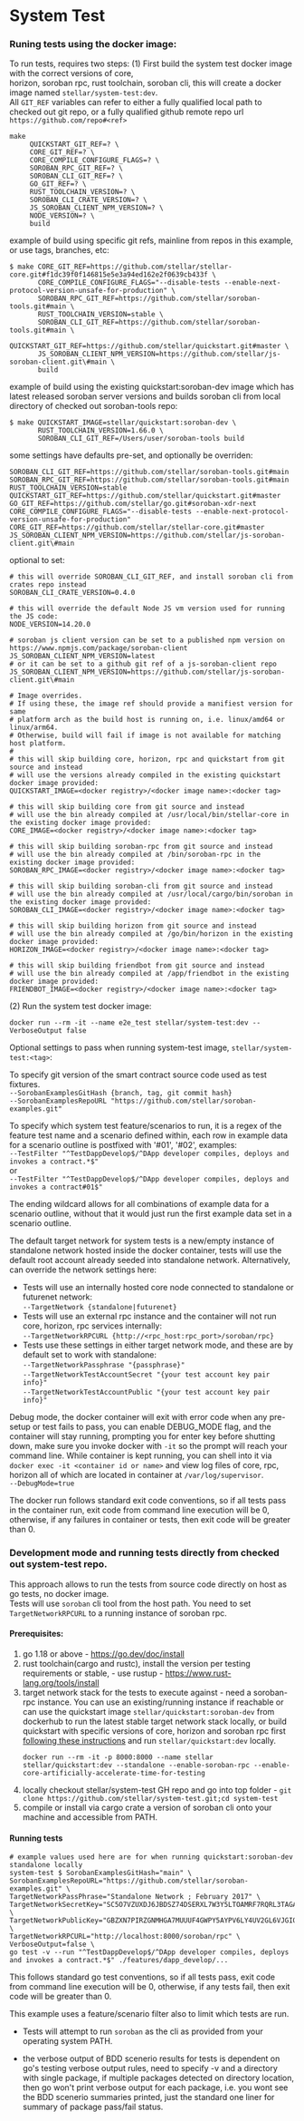 # System Test

### Runing tests using the docker image:
To run tests, requires two steps: 
  (1) First build the system test docker image with the correct versions of core,  
  horizon, soroban rpc, rust toolchain, soroban cli, this will create a docker image named 
  `stellar/system-test:dev`.  
  All `GIT_REF` variables can refer to either a fully qualified local path to checked out git repo, or a fully qualified github remote repo url `https://github.com/repo#<ref>`  
  ```
  make 
       QUICKSTART_GIT_REF=? \
       CORE_GIT_REF=? \
       CORE_COMPILE_CONFIGURE_FLAGS=? \
       SOROBAN_RPC_GIT_REF=? \
       SOROBAN_CLI_GIT_REF=? \
       GO_GIT_REF=? \
       RUST_TOOLCHAIN_VERSION=? \
       SOROBAN_CLI_CRATE_VERSION=? \
       JS_SOROBAN_CLIENT_NPM_VERSION=? \
       NODE_VERSION=? \
       build     
  ```  

  example of build using specific git refs, mainline from repos in this example, or use tags, branches, etc:  
  ```
  $ make CORE_GIT_REF=https://github.com/stellar/stellar-core.git#f1dc39f0f146815e5e3a94ed162e2f0639cb433f \
         CORE_COMPILE_CONFIGURE_FLAGS="--disable-tests --enable-next-protocol-version-unsafe-for-production" \
         SOROBAN_RPC_GIT_REF=https://github.com/stellar/soroban-tools.git#main \
         RUST_TOOLCHAIN_VERSION=stable \
         SOROBAN_CLI_GIT_REF=https://github.com/stellar/soroban-tools.git#main \
         QUICKSTART_GIT_REF=https://github.com/stellar/quickstart.git#master \
         JS_SOROBAN_CLIENT_NPM_VERSION=https://github.com/stellar/js-soroban-client.git\#main \
         build
  ```  

  example of build using the existing quickstart:soroban-dev image which has latest released soroban server versions and builds soroban cli from local directory of checked out soroban-tools repo:  
  ```
  $ make QUICKSTART_IMAGE=stellar/quickstart:soroban-dev \
         RUST_TOOLCHAIN_VERSION=1.66.0 \
         SOROBAN_CLI_GIT_REF=/Users/user/soroban-tools build
  ```  

  some settings have defaults pre-set, and optionally be overriden:  
  ```
  SOROBAN_CLI_GIT_REF=https://github.com/stellar/soroban-tools.git#main  
  SOROBAN_RPC_GIT_REF=https://github.com/stellar/soroban-tools.git#main  
  RUST_TOOLCHAIN_VERSION=stable   
  QUICKSTART_GIT_REF=https://github.com/stellar/quickstart.git#master
  GO_GIT_REF=https://github.com/stellar/go.git#soroban-xdr-next
  CORE_COMPILE_CONFIGURE_FLAGS="--disable-tests --enable-next-protocol-version-unsafe-for-production"
  CORE_GIT_REF=https://github.com/stellar/stellar-core.git#master
  JS_SOROBAN_CLIENT_NPM_VERSION=https://github.com/stellar/js-soroban-client.git\#main
  ```  

  optional to set:  
  ```
  # this will override SOROBAN_CLI_GIT_REF, and install soroban cli from crates repo instead
  SOROBAN_CLI_CRATE_VERSION=0.4.0  

  # this will override the default Node JS vm version used for running the JS code:
  NODE_VERSION=14.20.0

  # soroban js client version can be set to a published npm version on https://www.npmjs.com/package/soroban-client 
  JS_SOROBAN_CLIENT_NPM_VERSION=latest
  # or it can be set to a github git ref of a js-soroban-client repo
  JS_SOROBAN_CLIENT_NPM_VERSION=https://github.com/stellar/js-soroban-client.git\#main

  # Image overrides. 
  # If using these, the image ref should provide a manifiest version for same 
  # platform arch as the build host is running on, i.e. linux/amd64 or linux/arm64. 
  # Otherwise, build will fail if image is not available for matching host platform.
  #
  # this will skip building core, horizon, rpc and quickstart from git source and instead 
  # will use the versions already compiled in the existing quickstart docker image provided: 
  QUICKSTART_IMAGE=<docker registry>/<docker image name>:<docker tag>

  # this will skip building core from git source and instead 
  # will use the bin already compiled at /usr/local/bin/stellar-core in the existing docker image provided: 
  CORE_IMAGE=<docker registry>/<docker image name>:<docker tag>

  # this will skip building soroban-rpc from git source and instead 
  # will use the bin already compiled at /bin/soroban-rpc in the existing docker image provided: 
  SOROBAN_RPC_IMAGE=<docker registry>/<docker image name>:<docker tag>

  # this will skip building soroban-cli from git source and instead 
  # will use the bin already compiled at /usr/local/cargo/bin/soroban in the existing docker image provided: 
  SOROBAN_CLI_IMAGE=<docker registry>/<docker image name>:<docker tag>

  # this will skip building horizon from git source and instead 
  # will use the bin already compiled at /go/bin/horizon in the existing docker image provided: 
  HORIZON_IMAGE=<docker registry>/<docker image name>:<docker tag>

  # this will skip building friendbot from git source and instead 
  # will use the bin already compiled at /app/friendbot in the existing docker image provided: 
  FRIENDBOT_IMAGE=<docker registry>/<docker image name>:<docker tag>
  ```

  (2) Run the system test docker image:
  ```
  docker run --rm -it --name e2e_test stellar/system-test:dev --VerboseOutput false 
  ```


Optional settings to pass when running system-test image, `stellar/system-test:<tag>`:

To specify git version of the smart contract source code used as test fixtures.  
`--SorobanExamplesGitHash {branch, tag, git commit hash}`  
`--SorobanExamplesRepoURL "https://github.com/stellar/soroban-examples.git"` 

To specify which system test feature/scenarios to run, it is a regex of the feature test name and a scenario defined within, each row in example data for a scenario outline is postfixed with '#01', '#02', examples:  
`--TestFilter "^TestDappDevelop$/^DApp developer compiles, deploys and invokes a contract.*$"`  
or  
`--TestFilter "^TestDappDevelop$/^DApp developer compiles, deploys and invokes a contract#01$"`  

The ending wildcard allows for all combinations of example data for a scenario outline, without that it would just run the first example data set in a scenario outline.

The default target network for system tests is a new/empty instance of standalone network hosted inside the docker container, tests will use the default root account already seeded into standalone network. Alternatively, can override the network settings here:  
* Tests will use an internally hosted core node connected to standalone or futurenet network:  
`--TargetNetwork {standalone|futurenet}`  
* Tests will use an external rpc instance and the container will not run core, horizon, rpc services internally:  
`--TargetNetworkRPCURL {http://<rpc_host:rpc_port>/soroban/rpc}`  
* Tests use these settings in either target network mode, and these are by default set to work with standalone:  
`--TargetNetworkPassphrase "{passphrase}"`  
`--TargetNetworkTestAccountSecret "{your test account key pair info}"`  
`--TargetNetworkTestAccountPublic "{your test account key pair info}"`  

Debug mode, the docker container will exit with error code when any pre-setup or test fails to pass,
you can enable DEBUG_MODE flag, and the container will stay running, prompting you for enter key before shutting down, make sure you invoke docker with `-it` so the prompt will reach your command line. While container is kept running, you can shell into it via `docker exec -it <container id or name>` and view log files of core, rpc, horizon all of which are located in container at `/var/log/supervisor`.  
`--DebugMode=true`


The docker run follows standard exit code conventions, so if all tests pass in the container run, exit code from command line execution will be 0, otherwise, if any failures in container or tests, then exit code will be greater than 0.


### Development mode and running tests directly from checked out system-test repo.
This approach allows to run the tests from source code directly on host as go tests, no docker image.  
Tests will use `soroban` cli tool from the host path. You need to set `TargetNetworkRPCURL` to a running instance of soroban rpc.

#### Prerequisites:

 1. go 1.18 or above - https://go.dev/doc/install
 2. rust toolchain(cargo and rustc), install the version per testing requirements or stable, - use rustup - https://www.rust-lang.org/tools/install 
 3. target network stack for the tests to execute against - need a soroban-rpc instance. You can use an existing/running instance if reachable or can use the quickstart image `stellar/quickstart:soroban-dev` from dockerhub to run the latest stable target network stack locally, or build quickstart with specific versions of core, horizon and soroban rpc first [following these instructions](https://github.com/stellar/quickstart#building-custom-images) and run `stellar/quickstart:dev` locally.
     ```
     docker run --rm -it -p 8000:8000 --name stellar stellar/quickstart:dev --standalone --enable-soroban-rpc --enable-core-artificially-accelerate-time-for-testing
     ```
 4. locally checkout stellar/system-test GH repo and go into top folder - `git clone https://github.com/stellar/system-test.git;cd system-test`
 5. compile or install via cargo crate a version of soroban cli onto your machine and accessible from PATH.

#### Running tests 
```
# example values used here are for when running quickstart:soroban-dev standalone locally
system-test $ SorobanExamplesGitHash="main" \  
SorobanExamplesRepoURL="https://github.com/stellar/soroban-examples.git" \  
TargetNetworkPassPhrase="Standalone Network ; February 2017" \  
TargetNetworkSecretKey="SC5O7VZUXDJ6JBDSZ74DSERXL7W3Y5LTOAMRF7RQRL3TAGAPS7LUVG3L" \  
TargetNetworkPublicKey="GBZXN7PIRZGNMHGA7MUUUF4GWPY5AYPV6LY4UV2GL6VJGIQRXFDNMADI" \  
TargetNetworkRPCURL="http://localhost:8000/soroban/rpc" \  
VerboseOutput=false \  
go test -v --run "^TestDappDevelop$/^DApp developer compiles, deploys and invokes a contract.*$" ./features/dapp_develop/...
```

This follows standard go test conventions, so if all tests pass, exit code from command line execution will be 0, otherwise, if any tests fail, then exit code will be greater than 0.

This example uses a feature/scenario filter also to limit which tests are run.

* Tests will attempt to run `soroban` as the cli as provided from your operating system PATH.

* the verbose output of BDD scenerio results for tests is dependent on go's testing verbose output rules, need to specify -v and a directory with single package, if multiple packages detected on directory location, then go won't print verbose output for each package, i.e. you wont see the BDD scenerio summaries printed, just the standard one liner for summary of package pass/fail status.

